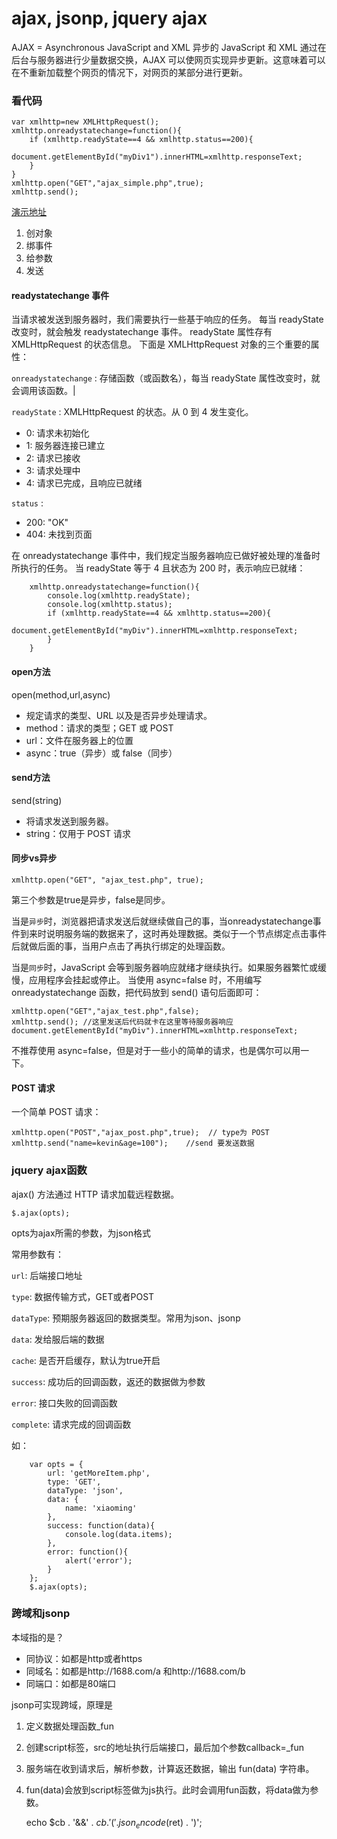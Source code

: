 # ajax, jsonp, jquery ajax

AJAX = Asynchronous JavaScript and XML 异步的 JavaScript 和 XML
通过在后台与服务器进行少量数据交换，AJAX 可以使网页实现异步更新。这意味着可以在不重新加载整个网页的情况下，对网页的某部分进行更新。



### 看代码
    var xmlhttp=new XMLHttpRequest();
    xmlhttp.onreadystatechange=function(){
        if (xmlhttp.readyState==4 && xmlhttp.status==200){
            document.getElementById("myDiv1").innerHTML=xmlhttp.responseText;
        }
    }
    xmlhttp.open("GET","ajax_simple.php",true);
    xmlhttp.send();

[演示地址](http://kejian.jirengu.com/data/fe/%E8%AF%BE%E4%BB%B6/24-ajax/code/index.html)

1. 创对象
2. 绑事件
3. 给参数
4. 发送
 
 #### readystatechange 事件
当请求被发送到服务器时，我们需要执行一些基于响应的任务。
每当 readyState 改变时，就会触发 readystatechange 事件。
readyState 属性存有 XMLHttpRequest 的状态信息。
下面是 XMLHttpRequest 对象的三个重要的属性：

`onreadystatechange` : 存储函数（或函数名），每当 readyState 属性改变时，就会调用该函数。|

`readyState` :  XMLHttpRequest 的状态。从 0 到 4 发生变化。

- 0: 请求未初始化
- 1: 服务器连接已建立
- 2: 请求已接收
- 3: 请求处理中
- 4: 请求已完成，且响应已就绪

`status` : 

- 200: "OK"
- 404: 未找到页面


在 onreadystatechange 事件中，我们规定当服务器响应已做好被处理的准备时所执行的任务。
当 readyState 等于 4 且状态为 200 时，表示响应已就绪：
```    
    xmlhttp.onreadystatechange=function(){
        console.log(xmlhttp.readyState);
        console.log(xmlhttp.status);
        if (xmlhttp.readyState==4 && xmlhttp.status==200){
            document.getElementById("myDiv").innerHTML=xmlhttp.responseText;
        }
    }
```
 
#### open方法
open(method,url,async)  

- 规定请求的类型、URL 以及是否异步处理请求。
- method：请求的类型；GET 或 POST
- url：文件在服务器上的位置
- async：true（异步）或 false（同步）

#### send方法
send(string)    

- 将请求发送到服务器。
- string：仅用于 POST 请求

#### 同步vs异步
    xmlhttp.open("GET", "ajax_test.php", true);

第三个参数是true是异步，false是同步。

当是`异步`时，浏览器把请求发送后就继续做自己的事，当onreadystatechange事件到来时说明服务端的数据来了，这时再处理数据。类似于一个节点绑定点击事件后就做后面的事，当用户点击了再执行绑定的处理函数。

当是`同步`时，JavaScript 会等到服务器响应就绪才继续执行。如果服务器繁忙或缓慢，应用程序会挂起或停止。
当使用 async=false 时，不用编写 onreadystatechange 函数，把代码放到 send() 语句后面即可：

    xmlhttp.open("GET","ajax_test.php",false);
    xmlhttp.send(); //这里发送后代码就卡在这里等待服务器响应
    document.getElementById("myDiv").innerHTML=xmlhttp.responseText; 

不推荐使用 async=false，但是对于一些小的简单的请求，也是偶尔可以用一下。

#### POST 请求
一个简单 POST 请求：

    xmlhttp.open("POST","ajax_post.php",true);  // type为 POST
    xmlhttp.send("name=kevin&age=100");    //send 要发送数据



### jquery ajax函数
ajax() 方法通过 HTTP 请求加载远程数据。

    $.ajax(opts);

opts为ajax所需的参数，为json格式

常用参数有：

`url`: 后端接口地址

`type`: 数据传输方式，GET或者POST

`dataType`: 预期服务器返回的数据类型。常用为json、jsonp

`data`: 发给服后端的数据

`cache`: 是否开启缓存，默认为true开启

`success`: 成功后的回调函数，返还的数据做为参数

`error`: 接口失败的回调函数

`complete`: 请求完成的回调函数

如：
 
        var opts = {
            url: 'getMoreItem.php',
            type: 'GET',
            dataType: 'json',
            data: {
                name: 'xiaoming'
            },
            success: function(data){
                console.log(data.items);
            },
            error: function(){
                alert('error');
            }
        };
        $.ajax(opts);

### 跨域和jsonp

本域指的是？

- 同协议：如都是http或者https
- 同域名：如都是http://1688.com/a 和http://1688.com/b
- 同端口：如都是80端口


jsonp可实现跨域，原理是

1. 定义数据处理函数_fun
2. 创建script标签，src的地址执行后端接口，最后加个参数callback=_fun
3. 服务端在收到请求后，解析参数，计算返还数据，输出 fun(data) 字符串。
4. fun(data)会放到script标签做为js执行。此时会调用fun函数，将data做为参数。

    echo $cb . '&&' . $cb . '(' . json_encode($ret) . ')';



